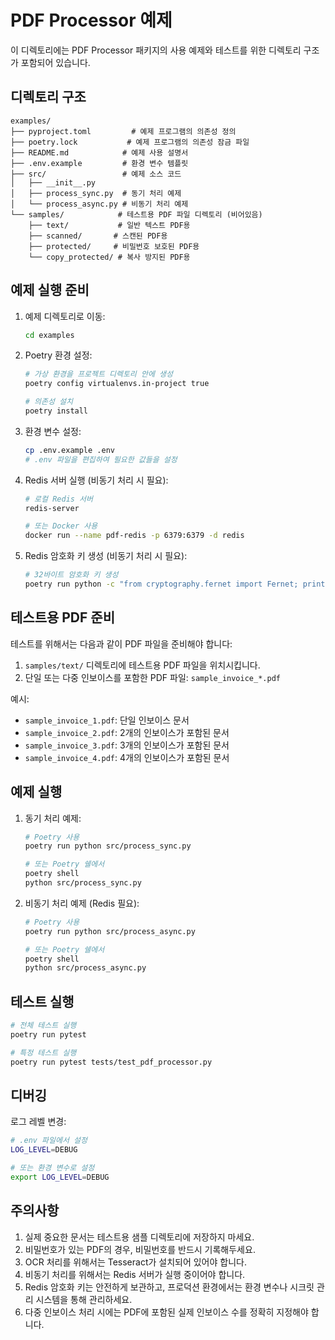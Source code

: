 # PDF Processor 예제

이 디렉토리에는 PDF Processor 패키지의 사용 예제와 테스트를 위한 디렉토리 구조가 포함되어 있습니다.

## 디렉토리 구조

```directory
examples/
├── pyproject.toml         # 예제 프로그램의 의존성 정의
├── poetry.lock           # 예제 프로그램의 의존성 잠금 파일
├── README.md            # 예제 사용 설명서
├── .env.example         # 환경 변수 템플릿
├── src/                 # 예제 소스 코드
│   ├── __init__.py
│   ├── process_sync.py  # 동기 처리 예제
│   └── process_async.py # 비동기 처리 예제
└── samples/            # 테스트용 PDF 파일 디렉토리 (비어있음)
    ├── text/           # 일반 텍스트 PDF용
    ├── scanned/       # 스캔된 PDF용
    ├── protected/     # 비밀번호 보호된 PDF용
    └── copy_protected/ # 복사 방지된 PDF용
```

## 예제 실행 준비

1. 예제 디렉토리로 이동:

    ```bash
    cd examples
    ```

2. Poetry 환경 설정:

    ```bash
    # 가상 환경을 프로젝트 디렉토리 안에 생성
    poetry config virtualenvs.in-project true

    # 의존성 설치
    poetry install
    ```

3. 환경 변수 설정:

    ```bash
    cp .env.example .env
    # .env 파일을 편집하여 필요한 값들을 설정
    ```

4. Redis 서버 실행 (비동기 처리 시 필요):

    ```bash
    # 로컬 Redis 서버
    redis-server

    # 또는 Docker 사용
    docker run --name pdf-redis -p 6379:6379 -d redis
    ```

5. Redis 암호화 키 생성 (비동기 처리 시 필요):

    ```bash
    # 32바이트 암호화 키 생성
    poetry run python -c "from cryptography.fernet import Fernet; print(Fernet.generate_key().decode())"
    ```

## 테스트용 PDF 준비

테스트를 위해서는 다음과 같이 PDF 파일을 준비해야 합니다:

1. `samples/text/` 디렉토리에 테스트용 PDF 파일을 위치시킵니다.
2. 단일 또는 다중 인보이스를 포함한 PDF 파일: `sample_invoice_*.pdf`

예시:

- `sample_invoice_1.pdf`: 단일 인보이스 문서
- `sample_invoice_2.pdf`: 2개의 인보이스가 포함된 문서
- `sample_invoice_3.pdf`: 3개의 인보이스가 포함된 문서
- `sample_invoice_4.pdf`: 4개의 인보이스가 포함된 문서

## 예제 실행

1. 동기 처리 예제:

    ```bash
    # Poetry 사용
    poetry run python src/process_sync.py

    # 또는 Poetry 쉘에서
    poetry shell
    python src/process_sync.py
    ```

2. 비동기 처리 예제 (Redis 필요):

    ```bash
    # Poetry 사용
    poetry run python src/process_async.py

    # 또는 Poetry 쉘에서
    poetry shell
    python src/process_async.py
    ```

## 테스트 실행

```bash
# 전체 테스트 실행
poetry run pytest

# 특정 테스트 실행
poetry run pytest tests/test_pdf_processor.py
```

## 디버깅

로그 레벨 변경:

```bash
# .env 파일에서 설정
LOG_LEVEL=DEBUG

# 또는 환경 변수로 설정
export LOG_LEVEL=DEBUG
```

## 주의사항

1. 실제 중요한 문서는 테스트용 샘플 디렉토리에 저장하지 마세요.
2. 비밀번호가 있는 PDF의 경우, 비밀번호를 반드시 기록해두세요.
3. OCR 처리를 위해서는 Tesseract가 설치되어 있어야 합니다.
4. 비동기 처리를 위해서는 Redis 서버가 실행 중이어야 합니다.
5. Redis 암호화 키는 안전하게 보관하고, 프로덕션 환경에서는 환경 변수나 시크릿 관리 시스템을 통해 관리하세요.
6. 다중 인보이스 처리 시에는 PDF에 포함된 실제 인보이스 수를 정확히 지정해야 합니다.
